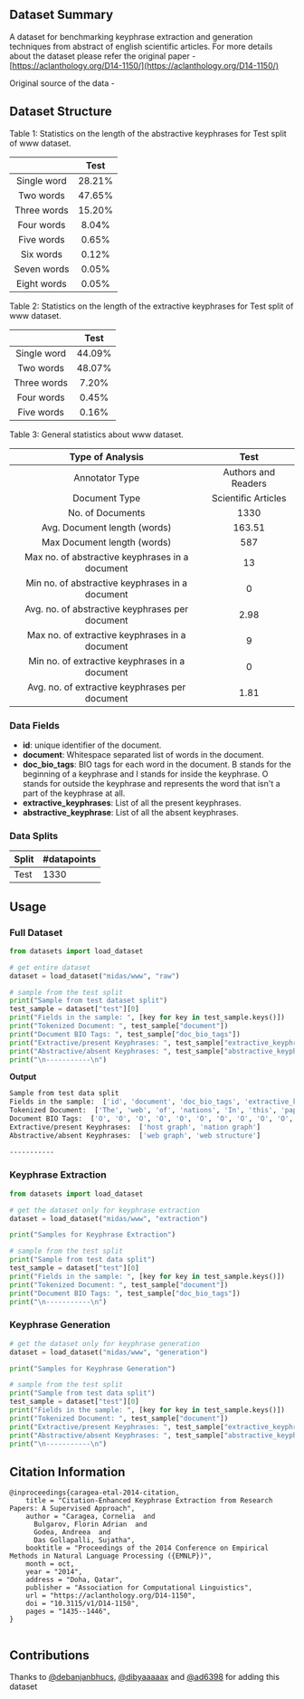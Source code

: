 ## Dataset Summary

A dataset for benchmarking keyphrase extraction and generation techniques from abstract of english scientific articles. For more details about the dataset please refer the original paper - [https://aclanthology.org/D14-1150/](https://aclanthology.org/D14-1150/)

Original source of the data - []()


## Dataset Structure
Table 1: Statistics on the length of the abstractive keyphrases for Test split of www dataset.

|             |  Test  |
|:-----------:|:------:|
| Single word | 28.21% |
|  Two words  | 47.65% |
| Three words | 15.20% |
|  Four words |  8.04% |
|  Five words |  0.65% |
|  Six words  |  0.12% |
| Seven words |  0.05% |
| Eight words |  0.05% |

Table 2: Statistics on the length of the extractive keyphrases for Test split of www dataset.

|             |  Test  |
|:-----------:|:------:|
| Single word | 44.09% |
|  Two words  | 48.07% |
| Three words |  7.20% |
|  Four words |  0.45% |
|  Five words |  0.16% |

Table 3: General statistics about www dataset.

|                 Type of Analysis                 |         Test        |
|:------------------------------------------------:|:-------------------:|
|                  Annotator Type                  | Authors and Readers |
|                   Document Type                  | Scientific Articles |
|                 No. of Documents                 |         1330        |
|           Avg. Document length (words)           |        163.51       |
|            Max Document length (words)           |         587         |
|  Max no. of abstractive keyphrases in a document |          13         |
|  Min no. of abstractive keyphrases in a document |          0          |
| Avg. no. of abstractive keyphrases  per document |         2.98        |
|  Max no. of extractive keyphrases in a document  |          9          |
|  Min no. of extractive keyphrases in a document  |          0          |
|  Avg. no. of extractive keyphrases  per document |         1.81        |


### Data Fields

- **id**: unique identifier of the document.
- **document**: Whitespace separated list of words in the document.
- **doc_bio_tags**: BIO tags for each word in the document. B stands for the beginning of a keyphrase and I stands for inside the keyphrase. O stands for outside the keyphrase and represents the word that isn't a part of the keyphrase at all.
- **extractive_keyphrases**: List of all the present keyphrases.
- **abstractive_keyphrase**: List of all the absent keyphrases.


### Data Splits

|Split| #datapoints  |
|--|--|
| Test | 1330 |


## Usage

### Full Dataset

```python
from datasets import load_dataset

# get entire dataset
dataset = load_dataset("midas/www", "raw")

# sample from the test split
print("Sample from test dataset split")
test_sample = dataset["test"][0]
print("Fields in the sample: ", [key for key in test_sample.keys()])
print("Tokenized Document: ", test_sample["document"])
print("Document BIO Tags: ", test_sample["doc_bio_tags"])
print("Extractive/present Keyphrases: ", test_sample["extractive_keyphrases"])
print("Abstractive/absent Keyphrases: ", test_sample["abstractive_keyphrases"])
print("\n-----------\n")
```
**Output**

```bash
Sample from test data split
Fields in the sample:  ['id', 'document', 'doc_bio_tags', 'extractive_keyphrases', 'abstractive_keyphrases', 'other_metadata']
Tokenized Document:  ['The', 'web', 'of', 'nations', 'In', 'this', 'paper', ',', 'we', 'report', 'on', 'a', 'large-scale', 'study', 'of', 'structural', 'differences', 'among', 'the', 'national', 'webs', '.', 'The', 'study', 'is', 'based', 'on', 'a', 'web-scale', 'crawl', 'conducted', 'in', 'the', 'summer', '2008', '.', 'More', 'specifically', ',', 'we', 'study', 'two', 'graphs', 'derived', 'from', 'this', 'crawl', ',', 'the', 'nation', 'graph', ',', 'with', 'nodes', 'corresponding', 'to', 'nations', 'and', 'edges', '-', 'to', 'links', 'among', 'nations', ',', 'and', 'the', 'host', 'graph', ',', 'with', 'nodes', 'corresponding', 'to', 'hosts', 'and', 'edges', '-', 'to', 'hyperlinks', 'among', 'pages', 'on', 'the', 'hosts', '.', 'Contrary', 'to', 'some', 'of', 'the', 'previous', 'work', '(', '2', ')', ',', 'our', 'results', 'show', 'that', 'webs', 'of', 'different', 'nations', 'are', 'often', 'very', 'different', 'from', 'each', 'other', ',', 'both', 'in', 'terms', 'of', 'their', 'internal', 'structure', ',', 'and', 'in', 'terms', 'of', 'their', 'connectivity', 'with', 'other', 'nations', '.']
Document BIO Tags:  ['O', 'O', 'O', 'O', 'O', 'O', 'O', 'O', 'O', 'O', 'O', 'O', 'O', 'O', 'O', 'O', 'O', 'O', 'O', 'O', 'O', 'O', 'O', 'O', 'O', 'O', 'O', 'O', 'O', 'O', 'O', 'O', 'O', 'O', 'O', 'O', 'O', 'O', 'O', 'O', 'O', 'O', 'O', 'O', 'O', 'O', 'O', 'O', 'O', 'B', 'I', 'O', 'O', 'O', 'O', 'O', 'O', 'O', 'O', 'O', 'O', 'O', 'O', 'O', 'O', 'O', 'O', 'B', 'I', 'O', 'O', 'O', 'O', 'O', 'O', 'O', 'O', 'O', 'O', 'O', 'O', 'O', 'O', 'O', 'O', 'O', 'O', 'O', 'O', 'O', 'O', 'O', 'O', 'O', 'O', 'O', 'O', 'O', 'O', 'O', 'O', 'O', 'O', 'O', 'O', 'O', 'O', 'O', 'O', 'O', 'O', 'O', 'O', 'O', 'O', 'O', 'O', 'O', 'O', 'O', 'O', 'O', 'O', 'O', 'O', 'O', 'O', 'O', 'O', 'O', 'O']
Extractive/present Keyphrases:  ['host graph', 'nation graph']
Abstractive/absent Keyphrases:  ['web graph', 'web structure']

-----------

```

### Keyphrase Extraction
```python
from datasets import load_dataset

# get the dataset only for keyphrase extraction
dataset = load_dataset("midas/www", "extraction")

print("Samples for Keyphrase Extraction")

# sample from the test split
print("Sample from test data split")
test_sample = dataset["test"][0]
print("Fields in the sample: ", [key for key in test_sample.keys()])
print("Tokenized Document: ", test_sample["document"])
print("Document BIO Tags: ", test_sample["doc_bio_tags"])
print("\n-----------\n")
```

### Keyphrase Generation
```python
# get the dataset only for keyphrase generation
dataset = load_dataset("midas/www", "generation")

print("Samples for Keyphrase Generation")

# sample from the test split
print("Sample from test data split")
test_sample = dataset["test"][0]
print("Fields in the sample: ", [key for key in test_sample.keys()])
print("Tokenized Document: ", test_sample["document"])
print("Extractive/present Keyphrases: ", test_sample["extractive_keyphrases"])
print("Abstractive/absent Keyphrases: ", test_sample["abstractive_keyphrases"])
print("\n-----------\n")
```

## Citation Information
```
@inproceedings{caragea-etal-2014-citation,
    title = "Citation-Enhanced Keyphrase Extraction from Research Papers: A Supervised Approach",
    author = "Caragea, Cornelia  and
      Bulgarov, Florin Adrian  and
      Godea, Andreea  and
      Das Gollapalli, Sujatha",
    booktitle = "Proceedings of the 2014 Conference on Empirical Methods in Natural Language Processing ({EMNLP})",
    month = oct,
    year = "2014",
    address = "Doha, Qatar",
    publisher = "Association for Computational Linguistics",
    url = "https://aclanthology.org/D14-1150",
    doi = "10.3115/v1/D14-1150",
    pages = "1435--1446",
}


```

## Contributions
Thanks to [@debanjanbhucs](https://github.com/debanjanbhucs), [@dibyaaaaax](https://github.com/dibyaaaaax) and [@ad6398](https://github.com/ad6398) for adding this dataset

